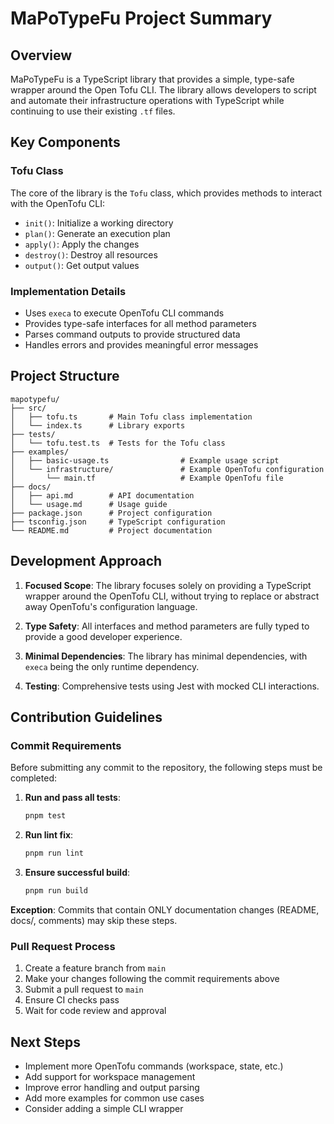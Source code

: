 # MaPoTypeFu Project Summary

## Overview

MaPoTypeFu is a TypeScript library that provides a simple, type-safe wrapper around the Open Tofu CLI. The library allows developers to script and automate their infrastructure operations with TypeScript while continuing to use their existing `.tf` files.

## Key Components

### Tofu Class

The core of the library is the `Tofu` class, which provides methods to interact with the OpenTofu CLI:

- `init()`: Initialize a working directory
- `plan()`: Generate an execution plan
- `apply()`: Apply the changes
- `destroy()`: Destroy all resources
- `output()`: Get output values

### Implementation Details

- Uses `execa` to execute OpenTofu CLI commands
- Provides type-safe interfaces for all method parameters
- Parses command outputs to provide structured data
- Handles errors and provides meaningful error messages

## Project Structure

```
mapotypefu/
├── src/
│   ├── tofu.ts       # Main Tofu class implementation
│   └── index.ts      # Library exports
├── tests/
│   └── tofu.test.ts  # Tests for the Tofu class
├── examples/
│   ├── basic-usage.ts                # Example usage script
│   └── infrastructure/               # Example OpenTofu configuration
│       └── main.tf                   # Example OpenTofu file
├── docs/
│   ├── api.md        # API documentation
│   └── usage.md      # Usage guide
├── package.json      # Project configuration
├── tsconfig.json     # TypeScript configuration
└── README.md         # Project documentation
```

## Development Approach

1. **Focused Scope**: The library focuses solely on providing a TypeScript wrapper around the OpenTofu CLI, without trying to replace or abstract away OpenTofu's configuration language.

2. **Type Safety**: All interfaces and method parameters are fully typed to provide a good developer experience.

3. **Minimal Dependencies**: The library has minimal dependencies, with `execa` being the only runtime dependency.

4. **Testing**: Comprehensive tests using Jest with mocked CLI interactions.

## Contribution Guidelines

### Commit Requirements

Before submitting any commit to the repository, the following steps must be completed:

1. **Run and pass all tests**:
   ```bash
   pnpm test
   ```

2. **Run lint fix**:
   ```bash
   pnpm run lint
   ```

3. **Ensure successful build**:
   ```bash
   pnpm run build
   ```

**Exception**: Commits that contain ONLY documentation changes (README, docs/, comments) may skip these steps.

### Pull Request Process

1. Create a feature branch from `main`
2. Make your changes following the commit requirements above
3. Submit a pull request to `main`
4. Ensure CI checks pass
5. Wait for code review and approval

## Next Steps

- Implement more OpenTofu commands (workspace, state, etc.)
- Add support for workspace management
- Improve error handling and output parsing
- Add more examples for common use cases
- Consider adding a simple CLI wrapper
